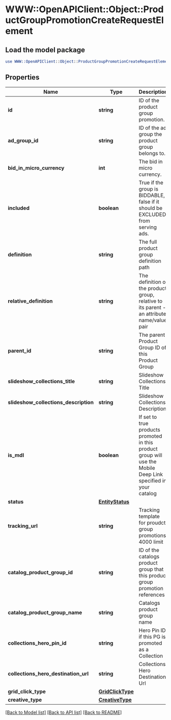 # WWW::OpenAPIClient::Object::ProductGroupPromotionCreateRequestElement

## Load the model package
```perl
use WWW::OpenAPIClient::Object::ProductGroupPromotionCreateRequestElement;
```

## Properties
Name | Type | Description | Notes
------------ | ------------- | ------------- | -------------
**id** | **string** | ID of the product group promotion. | [optional] 
**ad_group_id** | **string** | ID of the ad group the product group belongs to. | [optional] 
**bid_in_micro_currency** | **int** | The bid in micro currency. | [optional] 
**included** | **boolean** | True if the group is BIDDABLE, false if it should be EXCLUDED from serving ads. | [optional] 
**definition** | **string** | The full product group definition path | [optional] 
**relative_definition** | **string** | The definition of the product group, relative to its parent - an attribute name/value pair | [optional] 
**parent_id** | **string** | The parent Product Group ID of this Product Group | [optional] 
**slideshow_collections_title** | **string** | Slideshow Collections Title | [optional] 
**slideshow_collections_description** | **string** | Slideshow Collections Description | [optional] 
**is_mdl** | **boolean** | If set to true products promoted in this product group will use the Mobile Deep Link specified in your catalog | [optional] 
**status** | [**EntityStatus**](EntityStatus.md) |  | [optional] 
**tracking_url** | **string** | Tracking template for proudct group promotions. 4000 limit | [optional] 
**catalog_product_group_id** | **string** | ID of the catalogs product group that this product group promotion references | [optional] 
**catalog_product_group_name** | **string** | Catalogs product group name | [optional] 
**collections_hero_pin_id** | **string** | Hero Pin ID if this PG is promoted as a Collection | [optional] 
**collections_hero_destination_url** | **string** | Collections Hero Destination Url | [optional] 
**grid_click_type** | [**GridClickType**](GridClickType.md) |  | [optional] 
**creative_type** | [**CreativeType**](CreativeType.md) |  | [optional] 

[[Back to Model list]](../README.md#documentation-for-models) [[Back to API list]](../README.md#documentation-for-api-endpoints) [[Back to README]](../README.md)


